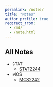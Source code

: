 ```yaml
---
permalink: /notes/
title: "Notes"
author_profile: true
redirect_from: 
  - /md/
  - /note.html
---
```



##  All Notes

  * STAT
      * [STAT2244](https://smallsillyshawn.github.io/files/STAT2244.html) 
  * MOS
      * [MOS2242](https://smallsillyshawn.github.io/files/MOS2242.html)

